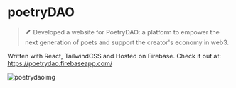 # poetryDAO

> 🪶 Developed a website for PoetryDAO: a platform to empower the next generation of poets and support the creator's economy in web3.

Written with React, TailwindCSS and Hosted on Firebase. Check it out at: https://poetrydao.firebaseapp.com/

![poetrydaoimg](https://user-images.githubusercontent.com/64259077/165430676-b8bd075a-793a-4b46-9352-2ede48532073.png)
